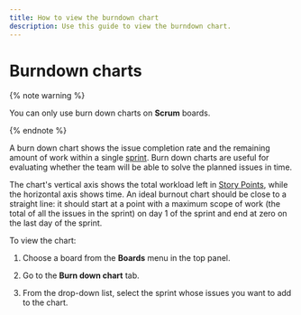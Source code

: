 ```yaml
---
title: How to view the burndown chart
description: Use this guide to view the burndown chart.
---
```


# Burndown charts

{% note warning %}

You can only use burn down charts on **Scrum** boards.

{% endnote %}

A burn down chart shows the issue completion rate and the remaining amount of work within a single [sprint](agile.md#dlen_sprint). Burn down charts are useful for evaluating whether the team will be able to solve the planned issues in time.

The chart's vertical axis shows the total workload left in [Story Points](agile.md#dlen_sp), while the horizontal axis shows time. An ideal burnout chart should be close to a straight line: it should start at a point with a maximum scope of work (the total of all the issues in the sprint) on day 1 of the sprint and end at zero on the last day of the sprint.

To view the chart:

1. Choose a board from the **Boards** menu in the top panel.

1. Go to the **Burn down chart** tab.

1. From the drop-down list, select the sprint whose issues you want to add to the chart.
